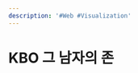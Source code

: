 ```yaml
---
description: '#Web #Visualization'
---
```


# KBO 그 남자의 존

<figure><img src="../../../.gitbook/assets/KBO_그 남자의 존_페이지_01.jpg" alt=""><figcaption></figcaption></figure>

<figure><img src="../../../.gitbook/assets/KBO_그 남자의 존_페이지_02.jpg" alt=""><figcaption></figcaption></figure>

<figure><img src="../../../.gitbook/assets/KBO_그 남자의 존_페이지_03.jpg" alt=""><figcaption></figcaption></figure>

<figure><img src="../../../.gitbook/assets/KBO_그 남자의 존_페이지_04.jpg" alt=""><figcaption></figcaption></figure>

<figure><img src="../../../.gitbook/assets/KBO_그 남자의 존_페이지_05.jpg" alt=""><figcaption></figcaption></figure>

<figure><img src="../../../.gitbook/assets/KBO_그 남자의 존_페이지_06.jpg" alt=""><figcaption></figcaption></figure>

<figure><img src="../../../.gitbook/assets/KBO_그 남자의 존_페이지_07.jpg" alt=""><figcaption></figcaption></figure>

<figure><img src="../../../.gitbook/assets/KBO_그 남자의 존_페이지_08.jpg" alt=""><figcaption></figcaption></figure>

<figure><img src="../../../.gitbook/assets/KBO_그 남자의 존_페이지_09.jpg" alt=""><figcaption></figcaption></figure>

<figure><img src="../../../.gitbook/assets/KBO_그 남자의 존_페이지_10.jpg" alt=""><figcaption></figcaption></figure>

<figure><img src="../../../.gitbook/assets/KBO_그 남자의 존_페이지_11.jpg" alt=""><figcaption></figcaption></figure>

<figure><img src="../../../.gitbook/assets/KBO_그 남자의 존_페이지_12.jpg" alt=""><figcaption></figcaption></figure>

<figure><img src="../../../.gitbook/assets/KBO_그 남자의 존_페이지_13.jpg" alt=""><figcaption></figcaption></figure>

<figure><img src="../../../.gitbook/assets/KBO_그 남자의 존_페이지_14.jpg" alt=""><figcaption></figcaption></figure>

<figure><img src="../../../.gitbook/assets/KBO_그 남자의 존_페이지_15.jpg" alt=""><figcaption></figcaption></figure>

<figure><img src="../../../.gitbook/assets/KBO_그 남자의 존_페이지_16.jpg" alt=""><figcaption></figcaption></figure>
